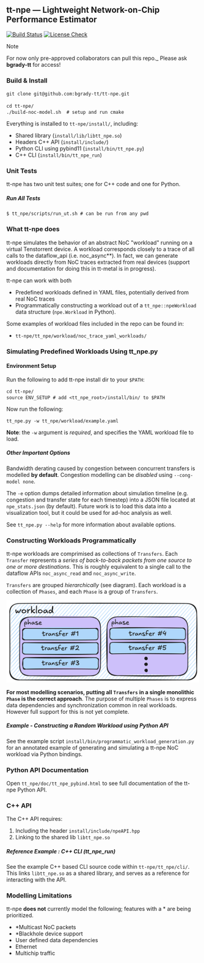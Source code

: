 ## tt-npe — Lightweight Network-on-Chip Performance Estimator

[![Build Status](https://github.com/bgrady-tt/tt-npe/actions/workflows/build_and_test_ubuntu.yml/badge.svg)](https://github.com/bgrady-tt/tt-npe/actions/workflows/build_and_test_ubuntu.yml)
[![License Check](https://github.com/bgrady-tt/tt-npe/actions/workflows/spdx.yml/badge.svg)](https://github.com/bgrady-tt/tt-npe/actions/workflows/spdx.yml)

> [!NOTE] 
> For now only pre-approved collaborators can pull this repo._ Please ask **bgrady-tt** for access!

### Build & Install

```shell
git clone git@github.com:bgrady-tt/tt-npe.git

cd tt-npe/ 
./build-noc-model.sh  # setup and run cmake 
```

Everything is installed to `tt-npe/install/`, including:
- Shared library (`install/lib/libtt_npe.so`)
- Headers C++ API (`install/include/`)
- Python CLI using pybind11 (`install/bin/tt_npe.py`)
- C++ CLI (`install/bin/tt_npe_run`)

### Unit Tests
tt-npe has two unit test suites; one for C++ code and one for Python.

##### Run All Tests

```
$ tt_npe/scripts/run_ut.sh # can be run from any pwd
```

### What tt-npe does 

tt-npe simulates the behavior of an abstract NoC "workload" running on a virtual Tenstorrent device. A workload corresponds closely to a trace of all calls to the dataflow_api (i.e. noc_async**). In fact, we can generate workloads directly from NoC traces extracted from real devices (support and documentation for doing this in tt-metal is in progress). 

tt-npe can work with both
- Predefined workloads defined in YAML files, potentially derived from real NoC traces
- Programmatically constructing a workload out of a `tt_npe::npeWorkload` data structure (`npe.Workload` in Python).

Some examples of workload files included in the repo can be found in:
- `tt-npe/tt_npe/workload/noc_trace_yaml_workloads/`

### Simulating Predefined Workloads Using tt_npe.py 

#### Environment Setup
Run the following to add tt-npe install dir to your `$PATH`:

```shell
cd tt-npe/ 
source ENV_SETUP # add <tt_npe_root>/install/bin/ to $PATH 
```

Now run the following:
```shell
tt_npe.py -w tt_npe/workload/example.yaml
```

**Note**: the `-w` argument is *required*, and specifies the YAML workload file to load.

##### Other Important Options

Bandwidth derating caused by congestion between concurrent transfers is modelled **by default**. Congestion modelling can be *disabled* using `--cong-model none`.

The `-e` option dumps detailed information about simulation timeline (e.g. congestion and transfer state for each timestep) into a JSON file located at `npe_stats.json` (by default). Future work is to load this data into a visualization tool, but it could be used for ad-hoc analysis as well.  

See `tt_npe.py --help` for more information about available options.

### Constructing Workloads Programmatically

tt-npe workloads are comprimised as collections of `Transfers`. Each `Transfer` represents a *series of back-to-back packets from one source to one or more destinations*. This is roughly equivalent to a single call to the dataflow APIs `noc_async_read` and `noc_async_write`.

`Transfers` are grouped *hierarchically* (see diagram). Each workload is a collection of `Phases`, and each `Phase` is a group of `Transfers`. 

![tt-npe workload hierarchy diagram](img/npe_workload_diag.png)

__For most modelling scenarios, putting all `Transfers` in a single monolithic `Phase` is the correct approach__. The purpose of multiple `Phases` is to express data dependencies and synchronization common in real workloads. However full support for this is not yet complete.

##### *Example - Constructing a Random Workload using Python API*

See the example script `install/bin/programmatic_workload_generation.py`
for an annotated example of generating and simulating a tt-npe NoC workload via
Python bindings. 

### Python API Documentation

Open `tt_npe/doc/tt_npe_pybind.html` to see full documentation of the tt-npe Python API. 

### C++ API 
The C++ API requires: 
1. Including the header `install/include/npeAPI.hpp`
2. Linking to the shared lib `libtt_npe.so` 

##### Reference Example : C++ CLI (tt_npe_run)
See the example C++ based CLI source code within `tt-npe/tt_npe/cli/`. This links `libtt_npe.so` as a shared library, and serves as a reference for interacting with the API.

### Modelling Limitations

tt-npe **does not** currently model the following; features with a * are being prioritized.
- *Multicast NoC packets
- *Blackhole device support
- User defined data dependencies
- Ethernet
- Multichip traffic
